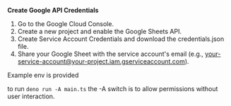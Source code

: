 **Create Google API Credentials**

1.  Go to the Google Cloud Console.
2.  Create a new project and enable the Google Sheets API.
3.  Create Service Account Credentials and download the credentials.json file.
4.  Share your Google Sheet with the service account's email (e.g., your-service-account@your-project.iam.gserviceaccount.com).

Example env is provided

to run `deno run -A main.ts`
the -A switch is to allow permissions without user interaction.